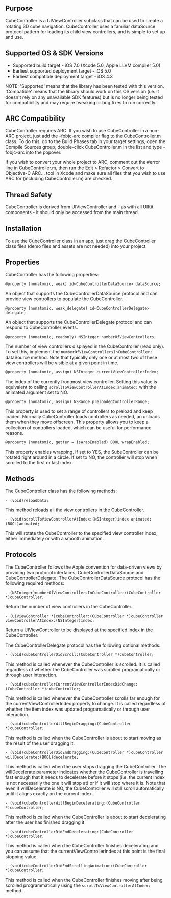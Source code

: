 Purpose
--------------

CubeController is a UIViewController subclass that can be used to create a rotating 3D cube navigation. CubeController uses a familiar dataSource protocol pattern for loading its child view controllers, and is simple to set up and use.


Supported OS & SDK Versions
-----------------------------

* Supported build target - iOS 7.0 (Xcode 5.0, Apple LLVM compiler 5.0)
* Earliest supported deployment target - iOS 5.0
* Earliest compatible deployment target - iOS 4.3

NOTE: 'Supported' means that the library has been tested with this version. 'Compatible' means that the library should work on this OS version (i.e. it doesn't rely on any unavailable SDK features) but is no longer being tested for compatibility and may require tweaking or bug fixes to run correctly.


ARC Compatibility
------------------

CubeController requires ARC. If you wish to use CubeController in a non-ARC project, just add the -fobjc-arc compiler flag to the CubeController.m class. To do this, go to the Build Phases tab in your target settings, open the Compile Sources group, double-click CubeController.m in the list and type -fobjc-arc into the popover.

If you wish to convert your whole project to ARC, comment out the #error line in CubeController.m, then run the Edit > Refactor > Convert to Objective-C ARC... tool in Xcode and make sure all files that you wish to use ARC for (including CubeController.m) are checked.


Thread Safety
--------------

CubeController is derived from UIViewController and - as with all UIKit components - it should only be accessed from the main thread.


Installation
--------------

To use the CubeController class in an app, just drag the CubeController class files (demo files and assets are not needed) into your project.


Properties
--------------

CubeController has the following properties:

    @property (nonatomic, weak) id<CubeControllerDataSource> dataSource;

An object that supports the CubeControllerDataSource protocol and can provide view controllers to populate the CubeController.

    @property (nonatomic, weak_delegate) id<CubeControllerDelegate> delegate;

An object that supports the CubeControllerDelegate protocol and can respond to CubeController events.

    @property (nonatomic, readonly) NSInteger numberOfViewControllers;

The number of view controllers displayed in the CubeController (read only). To set this, implement the `numberOfViewControllersInCubeController:` dataSource method. Note that typically only one or at most two of these view controllers will be visible at a given point in time.

    @property (nonatomic, assign) NSInteger currentViewControllerIndex;
    
The index of the currently frontmost view controller. Setting this value is equivalent to calling `scrollToViewControllerAtIndex:animated:` with the animated argument set to NO.

    @property (nonatomic, assign) NSRange preloadedControllerRange;
    
This property is used to set a range of controllers to preload and keep loaded. Normally CubeController loads controllers as needed, an unloads them when they move offscreen. This property allows you to keep a collection of controllers loaded, which can be useful for performance reasons.
    
    @property (nonatomic, getter = isWrapEnabled) BOOL wrapEnabled;
    
This property enables wrapping. If set to YES, the SubeController can be rotated right around in a circle. If set to NO, the controller will stop when scrolled to the first or last index.


Methods
--------------

The CubeController class has the following methods:

    - (void)reloadData;
    
This method reloads all the view controllers in the CubeController.

    - (void)scrollToViewControllerAtIndex:(NSInteger)index animated:(BOOL)animated;
    
This will rotate the CubeController to the specified view controller index, either immediately or with a smooth animation.


Protocols
---------------

The CubeController follows the Apple convention for data-driven views by providing two protocol interfaces, CubeControllerDataSource and CubeControllerDelegate. The CubeControllerDataSource protocol has the following required methods:

    - (NSInteger)numberOfViewControllersInCubeController:(CubeController *)cubeController;
    
Return the number of view controllers in the CubeController.
    
    - (UIViewController *)cubeController:(CubeController *)cubeController viewControllerAtIndex:(NSInteger)index;

Return a UIViewController to be displayed at the specified index in the CubeController.

The CubeControllerDelegate protocol has the following optional methods:

    - (void)cubeControllerDidScroll:(CubeController *)cubeController;
    
This method is called whenever the CubeController is scrolled. It is called regardless of whether the CubeController was scrolled programatically or through user interaction.
    
    - (void)cubeControllerCurrentViewControllerIndexDidChange:(CubeController *)cubeController;
    
This method is called whenever the CubeController scrolls far enough for the currentViewControllerIndex property to change. It is called regardless of whether the item index was updated programatically or through user interaction.
    
    - (void)cubeControllerWillBeginDragging:(CubeController *)cubeController;
    
This method is called when the CubeController is about to start moving as the result of the user dragging it.
    
    - (void)cubeControllerDidEndDragging:(CubeController *)cubeController willDecelerate:(BOOL)decelerate;
    
This method is called when the user stops dragging the CubeController. The willDecelerate parameter indicates whether the CubeController is travelling fast enough that it needs to decelerate before it stops (i.e. the current index is not necessarily the one it will stop at) or if it will stop where it is. Note that even if willDecelerate is NO, the CubeController will still scroll automatically until it aligns exactly on the current index.
    
    - (void)cubeControllerWillBeginDecelerating:(CubeController *)cubeController;
    
This method is called when the CubeController is about to start decelerating after the user has finished dragging it.
    
    - (void)cubeControllerDidEndDecelerating:(CubeController *)cubeController;
    
This method is called when the CubeController finishes decelerating and you can assume that the currentViewControllerIndex at this point is the final stopping value.

    - (void)cubeControllerDidEndScrollingAnimation:(CubeController *)cubeController;

This method is called when the CubeController finishes moving after being scrolled programmatically using the `scrollToViewControllerAtIndex:` method.